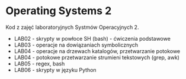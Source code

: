 # Operating Systems 2
Kod z zajęć laboratoryjnych Systmów Operacyjnych 2.

- LAB02 - skrypty w powłoce SH (bash) - ćwiczenia podstawowe
- LAB03 - operacje na dowiązaniach symbolicznych
- LAB04 - operacje na drzewach katalogów, przetwarzanie potokowe
- LAB04 - potokowe przetwarzanie strumieni tekstowych (grep, awk)
- LAB05 - regex, bash
- LAB06 - skrypty w języku Python
